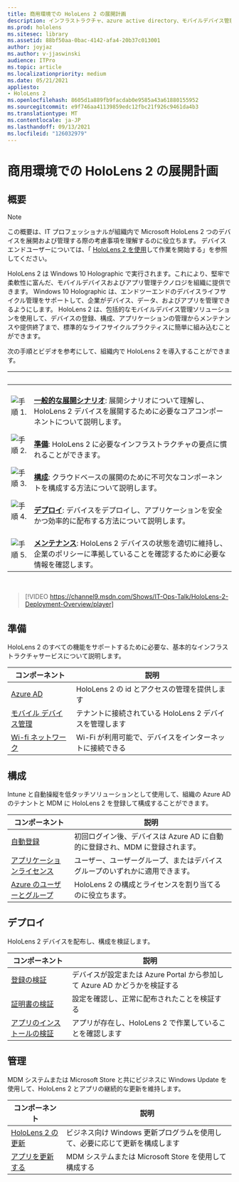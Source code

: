 ```yaml
---
title: 商用環境での HoloLens 2 の展開計画
description: インフラストラクチャ、azure active directory、モバイルデバイス管理など、エンタープライズ環境で HoloLens をデプロイおよび管理するための主要なニーズについて説明します。
ms.prod: hololens
ms.sitesec: library
ms.assetid: 88bf50aa-0bac-4142-afa4-20b37c013001
author: joyjaz
ms.author: v-jjaswinski
audience: ITPro
ms.topic: article
ms.localizationpriority: medium
ms.date: 05/21/2021
appliesto:
- HoloLens 2
ms.openlocfilehash: 8605d1a889fb9facdab0e9585a43a61880155952
ms.sourcegitcommit: e9f746aa41139859edc12fbc21f926c9461da4b3
ms.translationtype: MT
ms.contentlocale: ja-JP
ms.lasthandoff: 09/13/2021
ms.locfileid: "126032979"
---
```

# <a name="planning-hololens-2-deployment-in-a-commercial-environment"></a>商用環境での HoloLens 2 の展開計画

## <a name="overview"></a>概要

> [!NOTE]
> この概要は、IT プロフェッショナルが組織内で Microsoft HoloLens 2 つのデバイスを展開および管理する際の考慮事項を理解するのに役立ちます。 デバイスエンドユーザーについては、「 [HoloLens 2 を使用](hololens2-setup.md)して作業を開始する」を参照してください。

HoloLens 2 は Windows 10 Holographic で実行されます。これにより、堅牢で柔軟性に富んだ、モバイルデバイスおよびアプリ管理テクノロジを組織に提供できます。 Windows 10 Holographic は、エンドツーエンドのデバイスライフサイクル管理をサポートして、企業がデバイス、データ、およびアプリを管理できるようにします。 HoloLens 2 は、包括的なモバイルデバイス管理ソリューションを使用して、デバイスの登録、構成、アプリケーションの管理からメンテナンスや提供終了まで、標準的なライフサイクルプラクティスに簡単に組み込むことができます。

次の手順とビデオを参考にして、組織内で HoloLens 2 を導入することができます。

| &nbsp; | &nbsp; |
|--|--|
| ![手順 1.](images/1green.png)| <br/> **[一般的な展開シナリオ](hololens-requirements.md)**: 展開シナリオについて理解し、HoloLens 2 デバイスを展開するために必要なコアコンポーネントについて説明します。 |
| ![手順 2.](images/2green.png)| <br/> **[準備](#prepare)**: HoloLens 2 に必要なインフラストラクチャの要点に慣れることができます。 |
| ![手順 3.](images/3green.png) | <br/> **[構成](#configure)**: クラウドベースの展開のために不可欠なコンポーネントを構成する方法について説明します。 |
| ![手順 4.](images/4green.png) | <br/> **[デプロイ](#deploy)**: デバイスをデプロイし、アプリケーションを安全かつ効率的に配布する方法について説明します。 |
| ![手順 5.](images/5green.png) | <br/> **[メンテナンス](#maintain)**: HoloLens 2 デバイスの状態を適切に維持し、企業のポリシーに準拠していることを確認するために必要な情報を確認します。 |

<br/>

> [!VIDEO https://channel9.msdn.com/Shows/IT-Ops-Talk/HoloLens-2-Deployment-Overview/player]

## <a name="prepare"></a>準備

HoloLens 2 のすべての機能をサポートするために必要な、基本的なインフラストラクチャサービスについて説明します。

| コンポーネント | 説明 |
|-----------|------------|
| [Azure AD](hololens-identity.md) | HoloLens 2 の id とアクセスの管理を提供します  |
| [モバイル デバイス管理](hololens-mdm-configure.md)| テナントに接続されている HoloLens 2 デバイスを管理します  |
| [Wi-fi ネットワーク](hololens-commercial-infrastructure.md)| Wi-Fi が利用可能で、デバイスをインターネットに接続できる  |

## <a name="configure"></a>構成

Intune と自動操縦を低タッチソリューションとして使用して、組織の Azure AD のテナントと MDM に HoloLens 2 を登録して構成することができます。

| コンポーネント | 説明 |
|-----------|------------|
| [自動登録](hololens-enroll-mdm.md#auto-enrollment-in-mdm) | 初回ログイン後、デバイスは Azure AD に自動的に登録され、MDM に登録されます。  |
| [アプリケーションライセンス](hololens2-cloud-connected-configure.md#application-licenses)| ユーザー、ユーザーグループ、またはデバイスグループのいずれかに適用できます。  |
| [Azure のユーザーとグループ](hololens2-cloud-connected-configure.md#azure-users-and-groups) | HoloLens 2 の構成とライセンスを割り当てるのに役立ちます。  |

## <a name="deploy"></a>デプロイ

HoloLens 2 デバイスを配布し、構成を検証します。 

| コンポーネント | 説明 |
|-----------|------------|
| [登録の検証](hololens2-corp-connected-deploy.md#enrollment-validation) | デバイスが設定または Azure Portal から参加して Azure AD かどうかを検証する |
| [証明書の検証](hololens2-corp-connected-deploy.md#wi-fi-certificate-validation) | 設定を確認し、正常に配布されたことを検証する |
| [アプリのインストールの検証](hololens2-corp-connected-deploy.md#validate-lob-app-install) | アプリが存在し、HoloLens 2 で作業していることを確認します |

## <a name="maintain"></a>管理

MDM システムまたは Microsoft Store と共にビジネスに Windows Update を使用して、HoloLens 2 とアプリの継続的な更新を維持します。

| コンポーネント | 説明 |
|-----------|------------|
| [HoloLens 2 の更新](hololens-updates.md) | ビジネス向け Windows 更新プログラムを使用して、必要に応じて更新を構成します |
| [アプリを更新する](app-deploy-overview.md) | MDM システムまたは Microsoft Store を使用して構成する
